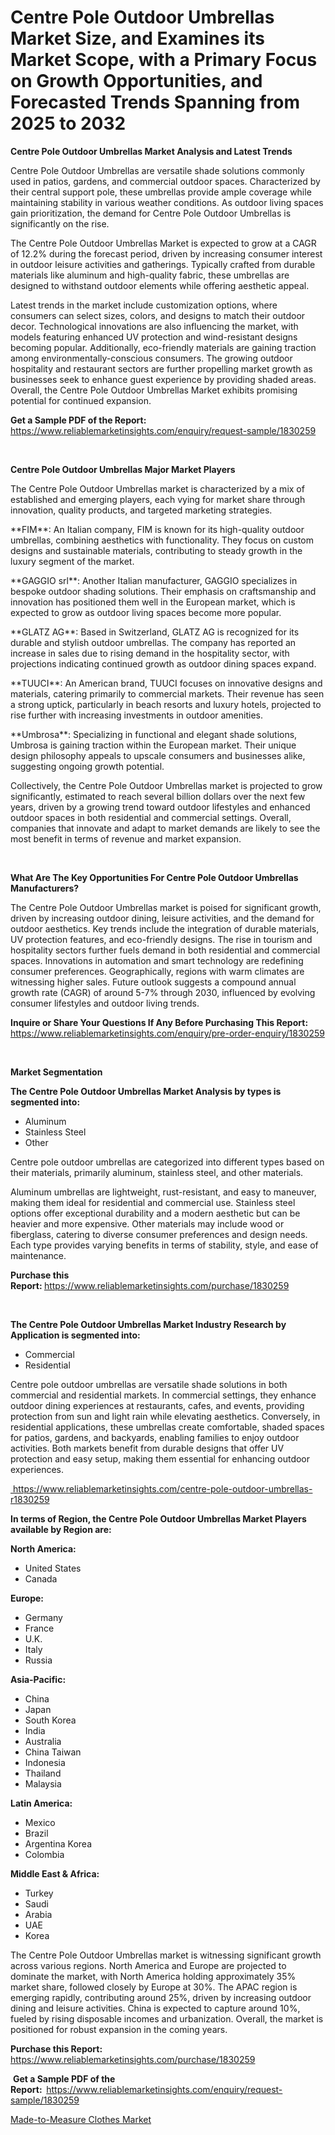 <p><h1>Centre Pole Outdoor Umbrellas Market Size, and Examines its Market Scope, with a Primary Focus on Growth Opportunities, and Forecasted Trends Spanning from 2025 to 2032</h1></p><p><strong>Centre Pole Outdoor Umbrellas Market Analysis and Latest Trends</strong></p>
<p><p>Centre Pole Outdoor Umbrellas are versatile shade solutions commonly used in patios, gardens, and commercial outdoor spaces. Characterized by their central support pole, these umbrellas provide ample coverage while maintaining stability in various weather conditions. As outdoor living spaces gain prioritization, the demand for Centre Pole Outdoor Umbrellas is significantly on the rise.</p><p>The Centre Pole Outdoor Umbrellas Market is expected to grow at a CAGR of 12.2% during the forecast period, driven by increasing consumer interest in outdoor leisure activities and gatherings. Typically crafted from durable materials like aluminum and high-quality fabric, these umbrellas are designed to withstand outdoor elements while offering aesthetic appeal.</p><p>Latest trends in the market include customization options, where consumers can select sizes, colors, and designs to match their outdoor decor. Technological innovations are also influencing the market, with models featuring enhanced UV protection and wind-resistant designs becoming popular. Additionally, eco-friendly materials are gaining traction among environmentally-conscious consumers. The growing outdoor hospitality and restaurant sectors are further propelling market growth as businesses seek to enhance guest experience by providing shaded areas. Overall, the Centre Pole Outdoor Umbrellas Market exhibits promising potential for continued expansion.</p></p>
<p><strong>Get a Sample PDF of the Report:&nbsp;</strong> <a href="https://www.reliablemarketinsights.com/enquiry/request-sample/1830259?utm_campaign=2204&utm_medium=2&utm_source=Github&utm_content=ia&utm_term=05042025&utm_id=centre-pole-outdoor-umbrellas">https://www.reliablemarketinsights.com/enquiry/request-sample/1830259</a></p>
<p>&nbsp;</p>
<p><strong>Centre Pole Outdoor Umbrellas Major Market Players</strong></p>
<p><p>The Centre Pole Outdoor Umbrellas market is characterized by a mix of established and emerging players, each vying for market share through innovation, quality products, and targeted marketing strategies.</p><p>**FIM**: An Italian company, FIM is known for its high-quality outdoor umbrellas, combining aesthetics with functionality. They focus on custom designs and sustainable materials, contributing to steady growth in the luxury segment of the market.</p><p>**GAGGIO srl**: Another Italian manufacturer, GAGGIO specializes in bespoke outdoor shading solutions. Their emphasis on craftsmanship and innovation has positioned them well in the European market, which is expected to grow as outdoor living spaces become more popular.</p><p>**GLATZ AG**: Based in Switzerland, GLATZ AG is recognized for its durable and stylish outdoor umbrellas. The company has reported an increase in sales due to rising demand in the hospitality sector, with projections indicating continued growth as outdoor dining spaces expand.</p><p>**TUUCI**: An American brand, TUUCI focuses on innovative designs and materials, catering primarily to commercial markets. Their revenue has seen a strong uptick, particularly in beach resorts and luxury hotels, projected to rise further with increasing investments in outdoor amenities.</p><p>**Umbrosa**: Specializing in functional and elegant shade solutions, Umbrosa is gaining traction within the European market. Their unique design philosophy appeals to upscale consumers and businesses alike, suggesting ongoing growth potential.</p><p>Collectively, the Centre Pole Outdoor Umbrellas market is projected to grow significantly, estimated to reach several billion dollars over the next few years, driven by a growing trend toward outdoor lifestyles and enhanced outdoor spaces in both residential and commercial settings. Overall, companies that innovate and adapt to market demands are likely to see the most benefit in terms of revenue and market expansion.</p></p>
<p>&nbsp;</p>
<p><strong>What Are The Key Opportunities For Centre Pole Outdoor Umbrellas Manufacturers?</strong></p>
<p><p>The Centre Pole Outdoor Umbrellas market is poised for significant growth, driven by increasing outdoor dining, leisure activities, and the demand for outdoor aesthetics. Key trends include the integration of durable materials, UV protection features, and eco-friendly designs. The rise in tourism and hospitality sectors further fuels demand in both residential and commercial spaces. Innovations in automation and smart technology are redefining consumer preferences. Geographically, regions with warm climates are witnessing higher sales. Future outlook suggests a compound annual growth rate (CAGR) of around 5-7% through 2030, influenced by evolving consumer lifestyles and outdoor living trends.</p></p>
<p><strong>Inquire or Share Your Questions If Any Before Purchasing This Report:</strong> <a href="https://www.reliablemarketinsights.com/enquiry/pre-order-enquiry/1830259?utm_campaign=2204&utm_medium=2&utm_source=Github&utm_content=ia&utm_term=05042025&utm_id=centre-pole-outdoor-umbrellas">https://www.reliablemarketinsights.com/enquiry/pre-order-enquiry/1830259</a></p>
<p>&nbsp;</p>
<p><strong>Market Segmentation</strong></p>
<p><strong>The Centre Pole Outdoor Umbrellas Market Analysis by types is segmented into:</strong></p>
<p><ul><li>Aluminum</li><li>Stainless Steel</li><li>Other</li></ul></p>
<p><p>Centre pole outdoor umbrellas are categorized into different types based on their materials, primarily aluminum, stainless steel, and other materials. </p><p>Aluminum umbrellas are lightweight, rust-resistant, and easy to maneuver, making them ideal for residential and commercial use. Stainless steel options offer exceptional durability and a modern aesthetic but can be heavier and more expensive. Other materials may include wood or fiberglass, catering to diverse consumer preferences and design needs. Each type provides varying benefits in terms of stability, style, and ease of maintenance.</p></p>
<p><strong>Purchase this Report:&nbsp;</strong><a href="https://www.reliablemarketinsights.com/purchase/1830259?utm_campaign=2204&utm_medium=2&utm_source=Github&utm_content=ia&utm_term=05042025&utm_id=centre-pole-outdoor-umbrellas">https://www.reliablemarketinsights.com/purchase/1830259</a></p>
<p>&nbsp;</p>
<p><strong>The Centre Pole Outdoor Umbrellas Market Industry Research by Application is segmented into:</strong></p>
<p><ul><li>Commercial</li><li>Residential</li></ul></p>
<p><p>Centre pole outdoor umbrellas are versatile shade solutions in both commercial and residential markets. In commercial settings, they enhance outdoor dining experiences at restaurants, cafes, and events, providing protection from sun and light rain while elevating aesthetics. Conversely, in residential applications, these umbrellas create comfortable, shaded spaces for patios, gardens, and backyards, enabling families to enjoy outdoor activities. Both markets benefit from durable designs that offer UV protection and easy setup, making them essential for enhancing outdoor experiences.</p></p>
<p><a href="https://www.reliablemarketinsights.com/centre-pole-outdoor-umbrellas-r1830259?utm_campaign=2204&utm_medium=2&utm_source=Github&utm_content=ia&utm_term=05042025&utm_id=centre-pole-outdoor-umbrellas">&nbsp;https://www.reliablemarketinsights.com/centre-pole-outdoor-umbrellas-r1830259</a></p>
<p><strong>In terms of Region, the Centre Pole Outdoor Umbrellas Market Players available by Region are:</strong></p>
<p>
    <p> <strong> North America: </strong>
        <ul>
            <li>United States</li>
            <li>Canada</li>
        </ul>
        </p> 
    <p> <strong> Europe: </strong>
        <ul>
            <li>Germany</li>
            <li>France</li>
            <li>U.K.</li>
            <li>Italy</li>
            <li>Russia</li>
        </ul>
        </p> 
    <p> <strong> Asia-Pacific: </strong>
        <ul>
            <li>China</li>
            <li>Japan</li>
            <li>South Korea</li>
            <li>India</li>
            <li>Australia</li>
            <li>China Taiwan</li>
            <li>Indonesia</li>
            <li>Thailand</li>
            <li>Malaysia</li>
        </ul>
        </p> 
    <p> <strong> Latin America: </strong>
        <ul>
            <li>Mexico</li>
            <li>Brazil</li>
            <li>Argentina Korea</li>
            <li>Colombia</li>
        </ul>
        </p> 
    <p> <strong> Middle East & Africa: </strong>
        <ul>
            <li>Turkey</li>
            <li>Saudi</li>
            <li>Arabia</li>
            <li>UAE</li>
            <li>Korea</li>
        </ul>
    </p>
    </p>
<p><p>The Centre Pole Outdoor Umbrellas market is witnessing significant growth across various regions. North America and Europe are projected to dominate the market, with North America holding approximately 35% market share, followed closely by Europe at 30%. The APAC region is emerging rapidly, contributing around 25%, driven by increasing outdoor dining and leisure activities. China is expected to capture around 10%, fueled by rising disposable incomes and urbanization. Overall, the market is positioned for robust expansion in the coming years.</p></p>
<p><strong>Purchase this Report: </strong><a href="https://www.reliablemarketinsights.com/purchase/1830259?utm_campaign=2204&utm_medium=2&utm_source=Github&utm_content=ia&utm_term=05042025&utm_id=centre-pole-outdoor-umbrellas">https://www.reliablemarketinsights.com/purchase/1830259</a></p>
<p>&nbsp;<strong>Get a Sample PDF of the Report:&nbsp;&nbsp;</strong><a href="https://www.reliablemarketinsights.com/enquiry/request-sample/1830259?utm_campaign=2204&utm_medium=2&utm_source=Github&utm_content=ia&utm_term=05042025&utm_id=centre-pole-outdoor-umbrellas">https://www.reliablemarketinsights.com/enquiry/request-sample/1830259</a></p>
<p><strong></strong></p>
<p><p><a href="https://github.com/tambraunrue691969/Market-Research-Report-List-1/blob/main/made-to-measure-clothes-market.md?utm_campaign=2204&utm_medium=2&utm_source=Github&utm_content=ia&utm_term=05042025&utm_id=centre-pole-outdoor-umbrellas">Made-to-Measure Clothes Market</a></p></p>